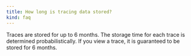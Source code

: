 ```yaml
---
title: How long is tracing data stored?
kind: faq
---
```


Traces are stored for up to 6 months. The storage time for each trace is determined probabilistically. If you view a trace, it is guaranteed to be stored for 6 months.